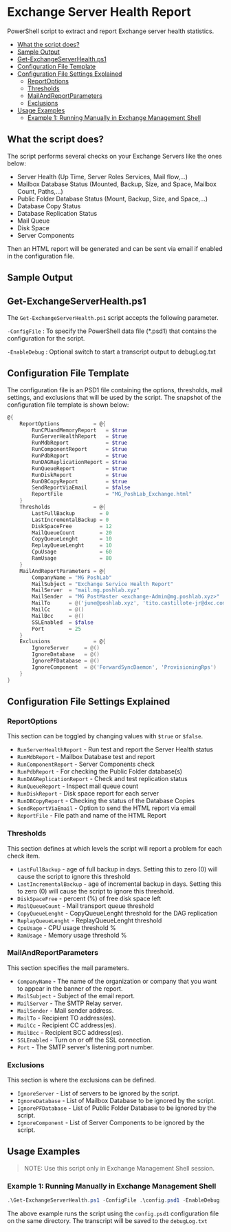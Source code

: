 # Exchange Server Health Report

PowerShell script to extract and report Exchange server health statistics.

- [What the script does?](#what-the-script-does)
- [Sample Output](#sample-output)
- [Get-ExchangeServerHealth.ps1](#get-exchangeserverhealthps1)
- [Configuration File Template](#configuration-file-template)
- [Configuration File Settings Explained](#configuration-file-settings-explained)
  - [ReportOptions](#reportoptions)
  - [Thresholds](#thresholds)
  - [MailAndReportParameters](#mailandreportparameters)
  - [Exclusions](#exclusions)
- [Usage Examples](#usage-examples)
  - [Example 1: Running Manually in Exchange Management Shell](#example-1-running-manually-in-exchange-management-shell)

## What the script does?

The script performs several checks on your Exchange Servers like the ones below:

- Server Health (Up Time, Server Roles Services, Mail flow,...)
- Mailbox Database Status (Mounted, Backup, Size, and Space, Mailbox Count, Paths,...)
- Public Folder Database Status (Mount, Backup, Size, and Space,...)
- Database Copy Status
- Database Replication Status
- Mail Queue
- Disk Space
- Server Components

Then an HTML report will be generated and can be sent via email if enabled in the configuration file.

## Sample Output

## Get-ExchangeServerHealth.ps1

The `Get-ExchangeServerHealth.ps1` script accepts the following parameter.

`-ConfigFile` : To specify the PowerShell data file (*.psd1) that contains the configuration for the script.

`-EnableDebug` : Optional switch to start a transcript output to debugLog.txt

## Configuration File Template

The configuration file is an PSD1 file containing the options, thresholds, mail settings, and exclusions that will be used by the script. The snapshot of the configuration file template is shown below:

```powershell
@{
    ReportOptions           = @{
        RunCPUandMemoryReport   = $true
        RunServerHealthReport   = $true
        RunMdbReport            = $true
        RunComponentReport      = $true
        RunPdbReport            = $true
        RunDAGReplicationReport = $true
        RunQueueReport          = $true
        RunDiskReport           = $true
        RunDBCopyReport         = $true
        SendReportViaEmail      = $false
        ReportFile              = "MG_PoshLab_Exchange.html"
    }
    Thresholds              = @{
        LastFullBackup        = 0
        LastIncrementalBackup = 0
        DiskSpaceFree         = 12
        MailQueueCount        = 20
        CopyQueueLenght       = 10
        ReplayQueueLenght     = 10
        CpuUsage              = 60
        RamUsage              = 80
    }
    MailAndReportParameters = @{
        CompanyName = "MG PoshLab"
        MailSubject = "Exchange Service Health Report"
        MailServer  = "mail.mg.poshlab.xyz"
        MailSender  = "MG PostMaster <exchange-Admin@mg.poshlab.xyz>"
        MailTo      = @('june@poshlab.xyz', 'tito.castillote-jr@dxc.com', 'june.castillote@gmail.com')
        MailCc      = @()
        MailBcc     = @()
        SSLEnabled  = $false
        Port        = 25
    }
    Exclusions              = @{
        IgnoreServer     = @()
        IgnoreDatabase   = @()
        IgnorePFDatabase = @()
        IgnoreComponent  = @('ForwardSyncDaemon', 'ProvisioningRps')
    }
}
```

## Configuration File Settings Explained

### ReportOptions

This section can be toggled by changing values with `$true` or `$false`.

- `RunServerHealthReport` - Run test and report the Server Health status
- `RunMdbReport` - Mailbox Database test and report
- `RunComponentReport` - Server Components check
- `RunPdbReport` - For checking the Public Folder database(s)
- `RunDAGReplicationReport` - Check and test replication status
- `RunQueueReport` - Inspect mail queue count
- `RunDiskReport` - Disk space report for each server
- `RunDBCopyReport` - Checking the status of the Database Copies
- `SendReportViaEmail` - Option to send the HTML report via email
- `ReportFile` - File path and name of the HTML Report

### Thresholds

This section defines at which levels the script will report a problem for each check item.

- `LastFullBackup` - age of full backup in days. Setting this to zero (0) will cause the script to ignore this threshold
- `LastIncrementalBackup` - age of incremental backup in days. Setting this to zero (0) will cause the script to ignore this threshold.
- `DiskSpaceFree` - percent (%) of free disk space left
- `MailQueueCount` - Mail transport queue threshold
- `CopyQueueLenght` - CopyQueueLenght threshold for the DAG replication
- `ReplayQueueLenght` - ReplayQueueLenght threshold
- `CpuUsage` - CPU usage threshold %
- `RamUsage` - Memory usage threshold %

### MailAndReportParameters

This section specifies the mail parameters.

- `CompanyName` - The name of the organization or company that you want to appear in the banner of the report.
- `MailSubject` - Subject of the email report.
- `MailServer` - The SMTP Relay server.
- `MailSender` - Mail sender address.
- `MailTo` - Recipient TO address(es).
- `MailCc` - Recipient CC address(es).
- `MailBcc` - Recipient BCC address(es).
- `SSLEnabled` - Turn on or off the SSL connection.
- `Port` - The SMTP server's listening port number.

### Exclusions

This section is where the exclusions can be defined.

- `IgnoreServer` - List of servers to be ignored by the script.
- `IgnoreDatabase` - List of Mailbox Database to be ignored by the script.
- `IgnorePFDatabase` - List of Public Folder Database to be ignored by the script.
- `IgnoreComponent` - List of Server Components to be ignored by the script.

## Usage Examples

> NOTE: Use this script only in Exchange Management Shell session.

### Example 1: Running Manually in Exchange Management Shell

```PowerShell
.\Get-ExchangeServerHealth.ps1 -ConfigFile .\config.psd1 -EnableDebug
```

The above example runs the script using the `config.psd1` configuration file on the same directory. The transcript will be saved to the `debugLog.txt`